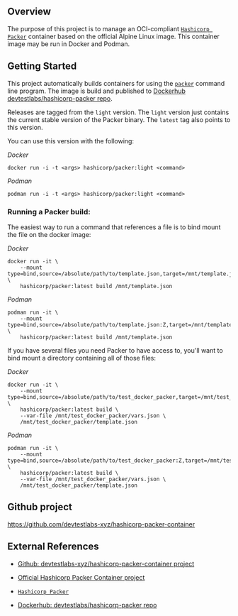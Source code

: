 ## Overview
The purpose of this project is to manage an OCI-compliant [`Hashicorp Packer`](https://packer.io) container based on the official Alpine Linux image. This container image may be run in Docker and Podman.

## Getting Started
This project automatically builds containers for using the [`packer`](https://packer.io) command line program. The image is build and published to [Dockerhub devtestlabs/hashicorp-packer repo](https://hub.docker.com/r/devtestlabs/hashicorp-packer).

Releases are tagged from the `light` version. The `light` version just contains the current stable version of the Packer binary. The `latest` tag also points to this version.

You can use this version with the following:

*Docker*
```shell
docker run -i -t <args> hashicorp/packer:light <command>
```

*Podman*
```shell
podman run -i -t <args> hashicorp/packer:light <command>
```

### Running a Packer build:

The easiest way to run a command that references a file is to bind mount the
file on the docker image:

*Docker*
```shell
docker run -it \
	--mount type=bind,source=/absolute/path/to/template.json,target=/mnt/template.json \
	hashicorp/packer:latest build /mnt/template.json
```

*Podman*
```shell
podman run -it \
	--mount type=bind,source=/absolute/path/to/template.json:Z,target=/mnt/template.json \
	hashicorp/packer:latest build /mnt/template.json
```

If you have several files you need Packer to have access to, you'll want to
bind mount a directory containing all of those files:

*Docker*
```shell
docker run -it \
    --mount type=bind,source=/absolute/path/to/test_docker_packer,target=/mnt/test_docker_packer \
    hashicorp/packer:latest build \
    --var-file /mnt/test_docker_packer/vars.json \
    /mnt/test_docker_packer/template.json
```

*Podman*
```shell
podman run -it \
    --mount type=bind,source=/absolute/path/to/test_docker_packer:Z,target=/mnt/test_docker_packer \
    hashicorp/packer:latest build \
    --var-file /mnt/test_docker_packer/vars.json \
    /mnt/test_docker_packer/template.json
```

## Github project

https://github.com/devtestlabs-xyz/hashicorp-packer-container


## External References

* [Github: devtestlabs-xyz/hashicorp-packer-container project](https://github.com/devtestlabs-xyz/hashicorp-packer-container)

* [Official Hashicorp Packer Container project](https://github.com/hashicorp/docker-hub-images/tree/master/packer)

* [`Hashicorp Packer`](https://packer.io)

* [Dockerhub: devtestlabs/hashicorp-packer repo](https://hub.docker.com/r/devtestlabs/hashicorp-packer)
